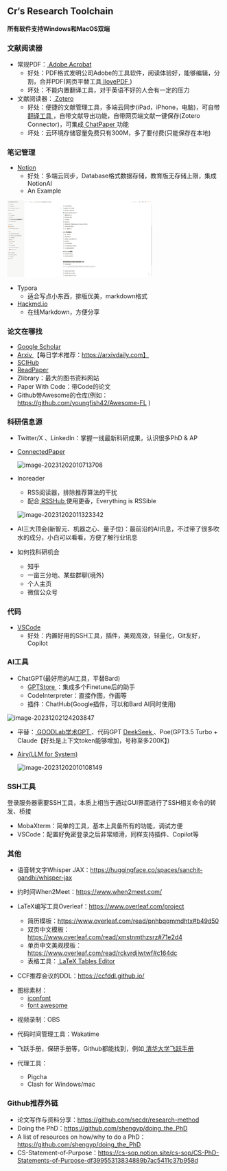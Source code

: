 ## Cr‘s Research Toolchain

**所有软件支持Windows和MacOS双端**

### 文献阅读器

* 常规PDF：[ Adobe Acrobat ](https://www.adobe.com/acrobat.html)
  * 好处：PDF格式发明公司Adobe的工具软件，阅读体验好，能够编辑，分割，合并PDF(网页平替工具[ IlovePDF ](https://www.ilovepdf.com/))
  * 坏处：不能内置翻译工具，对于英语不好的人会有一定的压力
* 文献阅读器：[ Zotero ](https://www.zotero.org/)
  * 好处：便捷的文献管理工具，多端云同步(iPad，iPhone，电脑)，可自带[ 翻译工具 ](https://github.com/windingwind/zotero-pdf-translate)，自带文献导出功能，自带网页端文献一键保存(Zotero Connector)，可集成[ ChatPaper ](https://github.com/MuiseDestiny/zotero-gpt)功能
  * 坏处：云环境存储容量免费只有300M，多了要付费(只能保存在本地)

### 笔记管理

- [ Notion ](https://www.notion.so/product)
  * 好处：多端云同步，Database格式数据存储，教育版无存储上限，集成NotionAI
  * An Example

<img src="img\image-20231202004909274.png" alt="image-20231202004909274" style="zoom: 33%;" />

- Typora
  * 适合写点小东西，排版优美，markdown格式
- [ Hackmd.io ](https://hackmd.io/?nav=overview)
  * 在线Markdown，方便分享

### 论文在哪找

- [ Google Scholar ](https://scholar.google.com/)
- [ Arxiv ](https://arxiv.org/) 【每日学术推荐：https://arxivdaily.com】
- [ SCIHub ](https://sci-hub.ren/)
- [ ReadPaper ](https://readpaper.com/)
- Zlibrary：最大的图书资料网站
- Paper With Code：带Code的论文
- Github带Awesome的仓库(例如：https://github.com/youngfish42/Awesome-FL )

### 科研信息源

- Twitter/X 、LinkedIn：掌握一线最新科研成果，认识很多PhD & AP

- [ ConnectedPaper ](https://www.connectedpapers.com/)

  ![image-20231202010713708](https://github.com/JerryYin777/Cr_Research_Toolchain/blob/main/img/image-20231202010713708.png)

- Inoreader

  * RSS阅读器，排除推荐算法的干扰
  * 配合[ RSSHub ](https://docs.rsshub.app/)使用更香，Everything is RSSible

  ![image-20231202011323342](https://github.com/JerryYin777/Cr_Research_Toolchain/blob/main/img/image-20231202011323342.png)

- AI三大顶会(新智元、机器之心、量子位)：最前沿的AI讯息，不过带了很多吹水的成分，小白可以看看，方便了解行业讯息

- 如何找科研机会

  * 知乎
  * 一亩三分地、某些群聊(境外)
  * 个人主页
  * 微信公众号

### 代码

- [ VSCode ](https://code.visualstudio.com/)
  * 好处：内置好用的SSH工具，插件，美观高效，轻量化，Git友好，Copilot

### AI工具

- ChatGPT(最好用的AI工具，平替Bard)
  * [ GPTStore ](https://www.gptshunter.com/)：集成多个Finetune后的助手
  * CodeInterpreter：直接作图，作画等
  * 插件：ChatHub(Google插件，可以和Bard AI同时使用)
  
![image-20231202124203847](https://github.com/JerryYin777/Cr_Research_Toolchain/blob/main/img/image-20231202124203847.png)
  
  * 平替：[ GOODLab学术GPT ](https://huggingface.co/spaces/JerryYin777/gpt-academic-good)、代码GPT [ DeekSeek ](https://chat.deepseek.com/coder)、Poe(GPT3.5 Turbo + Claude【好处是上下文token能够增加，号称至多200K】)
  
- [ Airy(LLM for System) ](https://colink.in/)

  ![image-20231202010108149](https://github.com/JerryYin777/Cr_Research_Toolchain/blob/main/img/image-20231202010108149.png)

### SSH工具

登录服务器需要SSH工具，本质上相当于通过GUI界面进行了SSH相关命令的转发、桥接

- MobaXterm：简单的工具，基本上具备所有的功能，调试方便
- VSCode：配置好免密登录之后非常顺滑，同样支持插件、Copilot等

### 其他

- 语音转文字Whisper JAX：https://huggingface.co/spaces/sanchit-gandhi/whisper-jax
- 约时间When2Meet：https://www.when2meet.com/
- LaTeX编写工具Overleaf：https://www.overleaf.com/project
  * 简历模板：https://www.overleaf.com/read/pnhbqqmmdhtx#b49d50
  * 双页中文模板：https://www.overleaf.com/read/xmstnmthzsrz#71e2d4
  * 单页中文美观模板：https://www.overleaf.com/read/rckyrdjjwtwf#c164dc
  * 表格工具：[ LaTeX Tables Editor ](https://www.latex-tables.com/)

- CCF推荐会议的DDL：https://ccfddl.github.io/

* 图标素材：
  * [ iconfont ](https://www.iconfont.cn/)
  * [ font awesome ](https://fontawesome.com/)

- 视频录制：OBS
- 代码时间管理工具：Wakatime
- 飞跃手册，保研手册等，Github都能找到，例如[ 清华大学飞跃手册 ](https://feiyue.online/)
- 代理工具：

  * Pigcha
  * Clash for Windows/mac

### Github推荐外链

- 论文写作与资料分享：https://github.com/secdr/research-method
- Doing the PhD：https://github.com/shengyp/doing_the_PhD
- A list of resources on how/why to do a PhD：https://github.com/shengyp/doing_the_PhD
- CS-Statement-of-Purpose：https://cs-sop.notion.site/cs-sop/CS-PhD-Statements-of-Purpose-df39955313834889b7ac5411c37b958d

